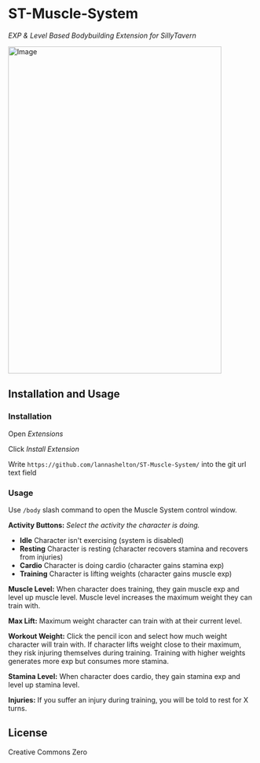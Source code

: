 # ST-Muscle-System
*EXP & Level Based Bodybuilding Extension for SillyTavern*

<img width="434" height="666" alt="Image" src="https://github.com/user-attachments/assets/25621bf2-0456-4463-9735-10956c161b9f" />

## Installation and Usage

### Installation

Open *Extensions*

Click *Install Extension*

Write `https://github.com/lannashelton/ST-Muscle-System/` into the git url text field

### Usage

Use `/body` slash command to open the Muscle System control window.

**Activity Buttons:**
*Select the activity the character is doing.*
- **Idle** Character isn't exercising (system is disabled)
- **Resting** Character is resting (character recovers stamina and recovers from injuries)
- **Cardio** Character is doing cardio (character gains stamina exp)
- **Training** Character is lifting weights (character gains muscle exp)

**Muscle Level:** When character does training, they gain muscle exp and level up muscle level. Muscle level increases the maximum weight they can train with.

**Max Lift:** Maximum weight character can train with at their current level.

**Workout Weight:** Click the pencil icon and select how much weight character will train with. If character lifts weight close to their maximum, they risk injuring themselves during training. Training with higher weights generates more exp but consumes more stamina.

**Stamina Level:** When character does cardio, they gain stamina exp and level up stamina level.

**Injuries:** If you suffer an injury during training, you will be told to rest for X turns.

## License

Creative Commons Zero

